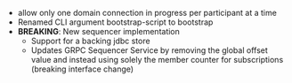 - allow only one domain connection in progress per participant at a time
- Renamed CLI argument bootstrap-script to bootstrap
- **BREAKING**: New sequencer implementation
    - Support for a backing jdbc store
    - Updates GRPC Sequencer Service by removing the global offset value and instead using solely the member counter
        for subscriptions (breaking interface change)
